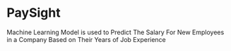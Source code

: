 # PaySight
Machine Learning Model is used to Predict The Salary For New Employees in a Company Based on Their Years of Job Experience
